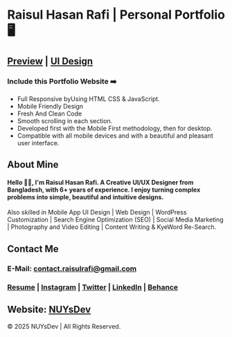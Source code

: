 # Raisul Hasan Rafi | Personal Portfolio 🖥️
## [Preview](#) | [UI Design](#)


### Include this Portfolio Website ➡️

- Full Responsive byUsing HTML CSS & JavaScript.
- Mobile Friendly Design
- Fresh And Clean Code
- Smooth scrolling in each section.
- Developed first with the Mobile First methodology, then for desktop.
- Compatible with all mobile devices and with a beautiful and pleasant user interface.


<!-- ![preview img](/assets/images/demo/Desktop.png)

![preview img](/assets/images/demo/Mobile.png) -->

## About Mine
#### Hello 👋🏻, I'm Raisul Hasan Rafi. A Creative UI/UX Designer from Bangladesh, with 6+ years of experience. I enjoy turning complex problems into simple, beautiful and intuitive designs.
Also skilled in Mobile App UI Design | Web Design | WordPress Customization | Search Engine Optimization (SEO) | Social Media Marketing | Photography and Video Editing | Content Writing & KyeWord Re-Search.

## Contact Me
### E-Mail: contact.raisulrafi@gmail.com
### [Resume](https://nuysdev.netlify.app/) | [Instagram](https://instagram.com/rhr.raisulrafi) | [Twitter](https://twitter.com/rhr_raisulrafi) | [LinkedIn](https://linkedin.com/in/rhr3032) | [Behance](https://behance.net/rhr3032) 
##
## Website: [NUYsDev](https://nuysdev.netlify.app/)

<p>&copy; 2025 NUYsDev | All Rights Reserved.</p>

<!-- <script>document.write(new Date().getFullYear())</script> -->